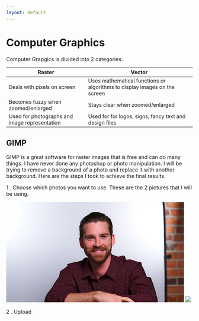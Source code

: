 ```yaml
---
layout: default
---
```


# Computer Graphics

Computer Grapgics is divided into 2 categories:

| Raster | Vector |
|------- | ------ |
| Deals with pixels on screen |  Uses mathematical functions or algorithms to display images on the screen |
| Becomes fuzzy when zoomed/enlarged |  Stays clear when zoomed/enlarged |
| Used for photographs and image representation |  Used for  for logos, signs, fancy text and design files |

## GIMP

GIMP is a great software for raster images that is free and can do many things. I have never done any photoshop or photo manipulation. I will be trying to remove a background of a photo and replace it with another background. Here are the steps I took to achieve the final results.

1 .  Choose which photos you want to use. These are the 2 pictures that I will be using.


![](images/a6/cg-0.jpg) 
![](images/a6/cg-1jpg) 

2 . Upload